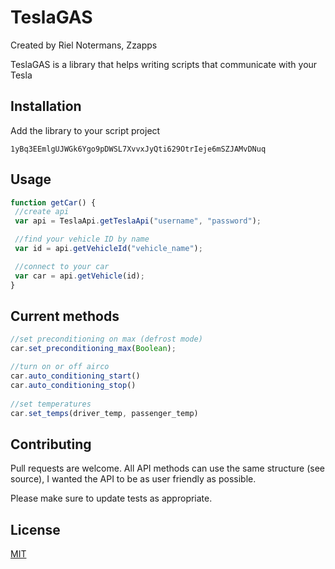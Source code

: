 # TeslaGAS
Created by Riel Notermans, Zzapps





TeslaGAS is a library that helps writing scripts that communicate with your Tesla

## Installation

Add the library to your script project

```1yBq3EEmlgUJWGk6Ygo9pDWSL7XvvxJyQti629OtrIeje6mSZJAMvDNuq```

## Usage

```javaScript
function getCar() {
 //create api 
 var api = TeslaApi.getTeslaApi("username", "password");

 //find your vehicle ID by name
 var id = api.getVehicleId("vehicle_name");

 //connect to your car
 var car = api.getVehicle(id); 
}

```


## Current methods

```JavaScript
//set preconditioning on max (defrost mode) 
car.set_preconditioning_max(Boolean); 

//turn on or off airco
car.auto_conditioning_start()   
car.auto_conditioning_stop() 
 
//set temperatures
car.set_temps(driver_temp, passenger_temp) 

```


## Contributing
Pull requests are welcome. All API methods can use the same structure (see source), I wanted the API to be as user friendly as possible.

Please make sure to update tests as appropriate.

## License
[MIT](https://choosealicense.com/licenses/mit/)